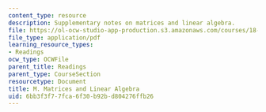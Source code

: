 ```yaml
---
content_type: resource
description: Supplementary notes on matrices and linear algebra.
file: https://ol-ocw-studio-app-production.s3.amazonaws.com/courses/18-02-multivariable-calculus-fall-2007/6bb3f3f77fca6f30b92bd804276ffb26_matrices_algebra.pdf
file_type: application/pdf
learning_resource_types:
- Readings
ocw_type: OCWFile
parent_title: Readings
parent_type: CourseSection
resourcetype: Document
title: M. Matrices and Linear Algebra
uid: 6bb3f3f7-7fca-6f30-b92b-d804276ffb26
---
```


